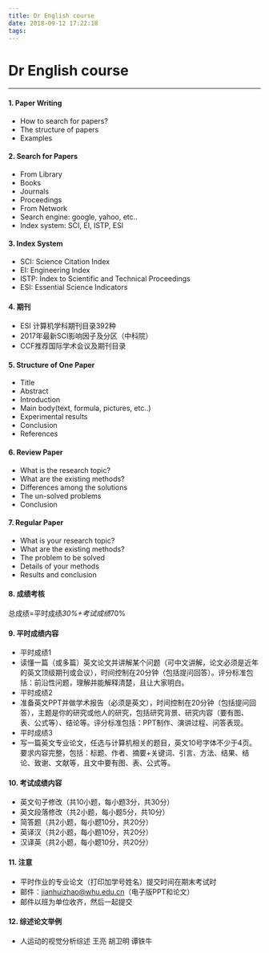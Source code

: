 ```yaml
---
title: Dr English course
date: 2018-09-12 17:22:18
tags:
---
```

# Dr English course
---

#### **1. Paper Writing** ####
- How to search for papers?
- The structure of papers
- Examples

#### **2. Search for Papers** ####
- From Library
 - Books
 - Journals
 - Proceedings
- From Network
 - Search engine: google, yahoo, etc..
 - Index system: SCI, EI, ISTP, ESI
 
#### **3. Index System** ####
- SCI: Science Citation Index
- EI: Engineering Index
- ISTP: Index to Scientific and Technical Proceedings
- ESI: Essential Science Indicators

#### **4. 期刊** ####
- ESI 计算机学科期刊目录392种
- 2017年最新SCI影响因子及分区（中科院）
- CCF推荐国际学术会议及期刊目录

#### **5. Structure of One Paper** ####
- Title
- Abstract
- Introduction
- Main body(text, formula, pictures, etc..)
- Experimental results
- Conclusion
- References

#### **6. Review Paper** ####
- What is the research topic?
- What are the existing methods?
- Differences among the solutions
- The un-solved problems
- Conclusion

#### **7. Regular Paper** ####
- What is your research topic?
- What are the existing methods?
- The problem to be solved
- Details of your methods
- Results and conclusion

#### **8. 成绩考核** ####
总成绩=平时成绩*30%+考试成绩*70%

#### **9. 平时成绩内容** ####
- 平时成绩1
 - 读懂一篇（或多篇）英文论文并讲解某个问题（可中文讲解，论文必须是近年的英文顶级期刊或会议），时间控制在20分钟（包括提问回答）。评分标准包括：前沿性问题，理解并能解释清楚，且让大家明白。
- 平时成绩2
 - 准备英文PPT并做学术报告（必须是英文），时间控制在20分钟（包括提问回答），主题是你的研究或他人的研究，包括研究背景、研究内容（要有图、表、公式等）、结论等。评分标准包括：PPT制作、演讲过程、问答表现。
- 平时成绩3
 - 写一篇英文专业论文，任选与计算机相关的题目，英文10号字体不少于4页。要求内容完整，包括：标题、作者、摘要+关键词、引言、方法、结果、结论、致谢、文献等，且文中要有图、表、公式等。
 
#### **10. 考试成绩内容** ####
- 英文句子修改（共10小题，每小题3分，共30分）
- 英文段落修改（共2小题，每小题5分，共10分）
- 简答题（共2小题，每小题10分，共20分）
- 英译汉（共2小题，每小题10分，共20分）
- 汉译英（共2小题，每小题10分，共20分）

#### **11. 注意** ####
- 平时作业的专业论文（打印加学号姓名）提交时间在期末考试时
- 邮件：jianhuizhao@whu.edu.cn（电子版PPT和论文）
- 邮件以班为单位收齐，然后一起提交

#### **12. 综述论文举例** ####
- 人运动的视觉分析综述  王亮 胡卫明 谭铁牛

